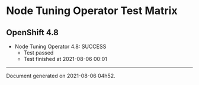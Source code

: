 
Node Tuning Operator Test Matrix
================================

OpenShift 4.8
-------------


* Node Tuning Operator 4.8: SUCCESS
  - Test passed
  - Test finished at 2021-08-06 00:01


---
Document generated on 2021-08-06 04h52.
